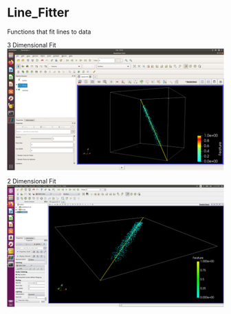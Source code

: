 # Line_Fitter
Functions that fit lines to data

3 Dimensional Fit
![Generated Points & Fit](https://github.com/kevindean/Line_Fitter/blob/master/Screenshot%20from%202020-04-25%2019-43-57.png)

2 Dimensional Fit
![Generaated Points & Fit](https://github.com/kevindean/Line_Fitter/blob/1.1/Screenshot%20from%202020-04-28%2017-37-20.png)
